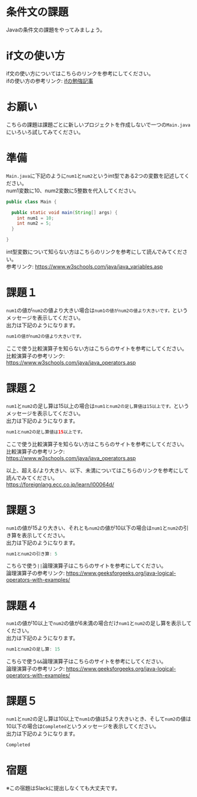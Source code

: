 # 条件文の課題

Javaの条件文の課題をやってみましょう。

# if文の使い方

if文の使い方についてはこちらのリンクを参考にしてください。   
ifの使い方の参考リンク: [ifの勉強記事](https://github.com/reytech-co-jp/yume-project/blob/feature/if_statement_questions/lessons/java/02-Java%E3%81%AE%E6%9D%A1%E4%BB%B6%E5%95%8F%E9%A1%8C/.Java%E6%9D%A1%E4%BB%B6%E6%96%87%E3%81%AE%E5%8B%89%E5%BC%B7%E8%A8%98%E4%BA%8B.md#if)

# お願い
こちらの課題は課題ごとに新しいプロジェクトを作成しないで一つの`Main.java`にいろいろ試してみてください。
 
# 準備

`Main.java`に下記のように`num1`と`num2`というint型である2つの変数を記述してください。   
num1変数に10、num2変数に5整数を代入してください。
```java
public class Main {

  public static void main(String[] args) {
    int num1 = 10;
    int num2 = 5;
  }

}
```
int型変数について知らない方はこちらのリンクを参考にして読んでみてください。   
参考リンク: https://www.w3schools.com/java/java_variables.asp

# 課題１

`num1`の値が`num2`の値より大きい場合は`num1の値がnum2の値より大きいです。`というメッセージを表示してください。   
出力は下記のようになります。
```java
num1の値がnum2の値より大きいです。
```
ここで使う比較演算子を知らない方はこちらのサイトを参考にしてください。   
比較演算子の参考リンク: https://www.w3schools.com/java/java_operators.asp   

# 課題２

`num1`と`num2`の足し算は15以上の場合は`num1とnum2の足し算値は15以上です。`というメッセージを表示してください。   
出力は下記のようになります。
```java
num1とnum2の足し算値は15以上です。
```
ここで使う比較演算子を知らない方はこちらのサイトを参考にしてください。   
比較演算子の参考リンク: https://www.w3schools.com/java/java_operators.asp   

以上、超える/より大きい、以下、未満についてはこちらのリンクを参考にして読んでみてください。   
https://foreignlang.ecc.co.jp/learn/l00064d/   

# 課題３

`num1`の値が15より大きい、それとも`num2`の値が10以下の場合は`num1`と`num2`の引き算を表示してください。     
出力は下記のようになります。
```java
num1とnum2の引き算: 5
```
こちらで使う`||`論理演算子はこちらのサイトを参考にしてください。   
論理演算子の参考リンク: https://www.geeksforgeeks.org/java-logical-operators-with-examples/

# 課題４

`num1`の値が10以上で`num2`の値が6未満の場合だけ`num1`と`num2`の足し算を表示してください。   
出力は下記のようになります。
```java
num1とnum2の足し算: 15
```
こちらで使う`&&`論理演算子はこちらのサイトを参考にしてください。   
論理演算子の参考リンク: https://www.geeksforgeeks.org/java-logical-operators-with-examples/  

# 課題５

`num1`と`num2`の足し算は10以上で`num1`の値は5より大きいとき、そして`num2`の値は10以下の場合は`Completed`というメッセージを表示してください。   
出力は下記のようになります。
```java
Completed
```

# 宿題

※この宿題はSlackに提出しなくても大丈夫です。
